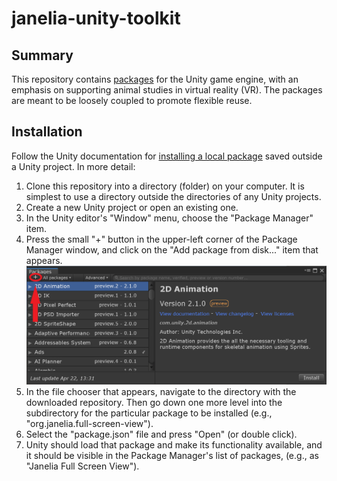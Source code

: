 # janelia-unity-toolkit

## Summary
This repository contains [packages](https://docs.unity3d.com/Manual/Packages.html) for the Unity game engine, with an emphasis on supporting animal studies in virtual reality (VR).  The packages are meant to be loosely coupled to promote flexible reuse.

## Installation
Follow the Unity documentation for [installing a local package](https://docs.unity3d.com/Manual/upm-ui-local.html) saved outside a Unity project. In more detail:
1. Clone this repository into a directory (folder) on your computer. It is simplest to use a directory outside the directories of any Unity projects.
2. Create a new Unity project or open an existing one.
3. In the Unity editor's "Window" menu, choose the "Package Manager" item.
4. Press the small "+" button in the upper-left corner of the Package Manager window, and click on the "Add package from disk..." item that appears.
![Package Manager "+" button](installation.png)
5. In the file chooser that appears, navigate to the directory with the downloaded repository. Then go down one more level into the subdirectory for the particular package to be installed (e.g., "org.janelia.full-screen-view").
6. Select the "package.json" file and press "Open" (or double click).
7. Unity should load that package and make its functionality available, and it should be visible in the Package Manager's list of packages, (e.g., as "Janelia Full Screen View").
